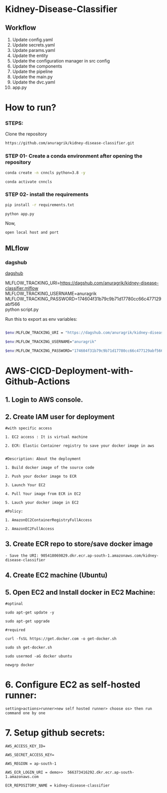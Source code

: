 # Kidney-Disease-Classifier


## Workflow

1. Update config.yaml
2. Update secrets.yaml 
3. Update params.yaml
4. Update the entity
5. Update the configuration manager in src config
6. Update the components
7. Update the pipeline 
8. Update the main.py
9. Update the dvc.yaml
10. app.py

# How to run?
### STEPS:

Clone the repository

```bash
https://github.com/anuragrik/kidney-disease-classifier.git
```
### STEP 01- Create a conda environment after opening the repository

```bash
conda create -n cnncls python=3.8 -y
```

```bash
conda activate cnncls
```


### STEP 02- install the requirements
```bash
pip install -r requirements.txt
```

```bash
python app.py
```

Now,
```bash
open local host and port
```






## MLflow

### dagshub
[dagshub](https://dagshub.com/)

MLFLOW_TRACKING_URI=https://dagshub.com/anuragrik/kidney-disease-classifier.mlflow \
MLFLOW_TRACKING_USERNAME=anuragrik \
MLFLOW_TRACKING_PASSWORD=174604f31b79c9b71d17780cc66c477129abf566 \
python script.py

Run this to export as env variables:

```bash

$env:MLFLOW_TRACKING_URI = "https://dagshub.com/anuragrik/kidney-disease-classifier.mlflow"

$env:MLFLOW_TRACKING_USERNAME="anuragrik"

$env:MLFLOW_TRACKING_PASSWORD="174604f31b79c9b71d17780cc66c477129abf566"
```


# AWS-CICD-Deployment-with-Github-Actions

## 1. Login to AWS console.

## 2. Create IAM user for deployment

	#with specific access

	1. EC2 access : It is virtual machine

	2. ECR: Elastic Container registry to save your docker image in aws


	#Description: About the deployment

	1. Build docker image of the source code

	2. Push your docker image to ECR

	3. Launch Your EC2 

	4. Pull Your image from ECR in EC2

	5. Lauch your docker image in EC2

	#Policy:

	1. AmazonEC2ContainerRegistryFullAccess

	2. AmazonEC2FullAccess

	
## 3. Create ECR repo to store/save docker image
    - Save the URI: 905418069829.dkr.ecr.ap-south-1.amazonaws.com/kidney-disease-classifier

	
## 4. Create EC2 machine (Ubuntu) 

## 5. Open EC2 and Install docker in EC2 Machine:
	
	
	#optinal

	sudo apt-get update -y

	sudo apt-get upgrade
	
	#required

	curl -fsSL https://get.docker.com -o get-docker.sh

	sudo sh get-docker.sh

	sudo usermod -aG docker ubuntu

	newgrp docker
	
# 6. Configure EC2 as self-hosted runner:
    setting>actions>runner>new self hosted runner> choose os> then run command one by one


# 7. Setup github secrets:

    AWS_ACCESS_KEY_ID=

    AWS_SECRET_ACCESS_KEY=

    AWS_REGION = ap-south-1

    AWS_ECR_LOGIN_URI = demo>>  566373416292.dkr.ecr.ap-south-1.amazonaws.com

    ECR_REPOSITORY_NAME = kidney-disease-classifier



